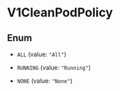 
# V1CleanPodPolicy

## Enum


* `ALL` (value: `"All"`)

* `RUNNING` (value: `"Running"`)

* `NONE` (value: `"None"`)



